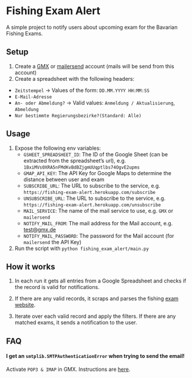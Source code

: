 # Fishing Exam Alert

A simple project to notify users about upcoming exam for the Bavarian Fishing Exams.

## Setup

1. Create a [GMX](https://www.gmx.net) or [mailersend](https://www.mailersend.com) account (mails will be send from this account)
2. Create a spreadsheet with the following headers:

- `Zeitstempel` -> Values of the form: `DD.MM.YYYY HH:MM:SS`
- `E-Mail-Adresse`
- `An- oder Abmeldung?` -> Valid values: `Anmeldung / Aktualisierung`, `Abmeldung`
- `Nur bestimmte Regierungsbezirke?(Standard: Alle)`

## Usage

1. Expose the following env variables:
   - `GSHEET_SPREADSHEET_ID`: The ID of the Google Sheet (can be extracted from the spreadsheet’s url), e.g. `1BxiMVs0XRA5nFMdKvBdBZjgmUUqptlbs74OgvE2upms`
   - `GMAP_API_KEY`: The API Key for Google Maps to determine the distance between user and exam
   - `SUBSCRIBE_URL`: The URL to subscribe to the service, e.g. `https://fishing-exam-alert.herokuapp.com/subscribe`
   - `UNSUBSCRIBE_URL`: The URL to subscribe to the service, e.g. `https://fishing-exam-alert.herokuapp.com/unsubscribe`
   - `MAIL_SERVICE`: The name of the mail service to use, e.g. `GMX` or `mailersend`
   - `NOTIFY_MAIL_FROM`: The mail address for the Mail account, e.g. test@gmx.de
   - `NOTIFY_MAIL_PASSWORD`: The password for the Mail account (for `mailersend` the API Key)
2. Run the script with `python fishing_exam_alert/main.py`

## How it works

1. In each run it gets all entries from a Google Spreadsheet and checks if the record is valid for notifications.

2. If there are any valid records, it scraps and parses the fishing [exam website](https://fischerpruefung-online.bayern.de/fprApp/verwaltung/Pruefungssuche).

3. Iterate over each valid record and apply the filters. If there are any matched exams, it sends a notification to the user.

## FAQ

#### I get an `smtplib.SMTPAuthenticationError` when trying to send the email!

Activate `POP3 & IMAP` in GMX. Instructions are [here](https://hilfe.gmx.net/pop-imap/einschalten.html).
